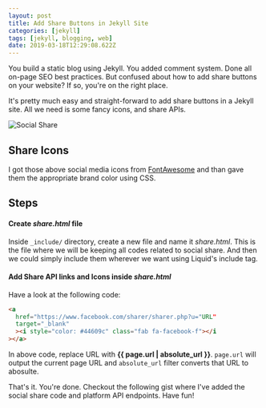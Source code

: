 ```yaml
---
layout: post
title: Add Share Buttons in Jekyll Site
categories: [jekyll]
tags: [jekyll, blogging, web]
date: 2019-03-18T12:29:08.622Z
---
```


You build a static blog using Jekyll. You added comment system. Done all on-page SEO best practices. But confused about how to add share buttons on your website? If so, you're on the right place.

It's pretty much easy and straight-forward to add share buttons in a Jekyll site. All we need is some fancy icons, and share APIs.

![Social Share](/assets/img/add-share-buttons-in-jekyll-site/share.png)

## Share Icons

I got those above social media icons from [FontAwesome](https://fontawesome.com) and than gave them the appropriate brand color using CSS.

## Steps

#### Create _share.html_ file

Inside `_include/` directory, create a new file and name it _share.html_. This is the file where we will be keeping all codes related to social share. And then we could simply include them wherever we want using Liquid's include tag.

#### Add Share API links and Icons inside _share.html_

Have a look at the following code:

```html
<a
  href="https://www.facebook.com/sharer/sharer.php?u="URL"
  target="_blank"
  ><i style="color: #44609c" class="fab fa-facebook-f"></i
></a>
```
In above code, replace URL with __&#123;&#123; page.url | absolute_url }}__. `page.url` will output the current page URL and `absolute_url` filter converts that URL to abosulte. 

That's it. You're done. Checkout the following gist where I've added the social share code and platform API endpoints. Have fun! 

<script src="https://gist.github.com/thisisabdus/f4a420726fec977bc643646fbb263b66.js"></script>